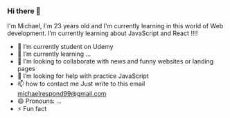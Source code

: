 ### Hi there 👋 

I'm Michael, I'm 23 years old and I'm currently learning in this world of Web development.
I’m currently learning about JavaScript and React !!!! 

- 🔭 I’m currently student on Udemy
- 🌱 I’m currently learning ...
- 👯 I’m looking to collaborate with news and funny websites or landing pages
- 🤔 I’m looking for help with practice JavaScript
- 📫 how to contact me Just write to this email michaelrespond99@gmail.com
- 😄 Pronouns: ...
- ⚡ Fun fact

<!--
**MikeQp98/MikeQp98** is a ✨ _special_ ✨ repository because its `README.md` (this file) appears on your GitHub profile.

Here are some ideas to get you started:

- 🔭 I’m currently working on ...
- 🌱 I’m currently learning ...
- 👯 I’m looking to collaborate on ...
- 🤔 I’m looking for help with ...
- 💬 Ask me about ...
- 📫 How to reach me: ...
- 😄 Pronouns: ...
- ⚡ Fun fact: ...
-->
